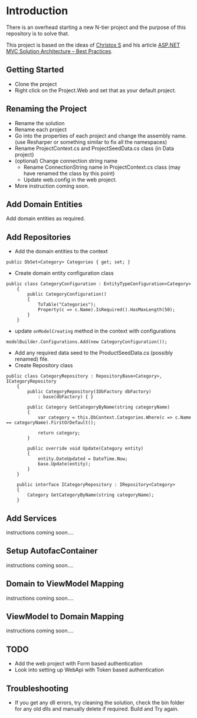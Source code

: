 # Introduction

There is an overhead starting a new N-tier project and the purpose of this repository is to solve that. 

This project is based on the ideas of [Christos S](http://en.gravatar.com/chsakell) and his article [ASP.NET MVC Solution Architecture – Best Practices](http://chsakell.com/2015/02/15/asp-net-mvc-solution-architecture-best-practices/).

## Getting Started
- Clone the project
- Right click on the Project.Web and set that as your default project.

## Renaming the Project

- Rename the solution
- Rename each project
- Go into the properties of each project and change the assembly name. (use Resharper or something similar to fix all the namespaces)
- Rename ProjectContext.cs and ProjectSeedData.cs class (in Data project)
- (optional) Change connection string name
	- Rename ConnectionString name in ProjectContext.cs class (may have renamed the class by this point)
	- Update web.config in the web project.
- More instruction coming soon.

## Add Domain Entities
Add domain entities as required.

## Add Repositories
- Add the domain entities to the context 

`public DbSet<Category> Categories { get; set; }`

- Create domain entity configuration class

```
public class CategoryConfiguration : EntityTypeConfiguration<Category>
    {
        public CategoryConfiguration()
        {
            ToTable("Categories");
            Property(c => c.Name).IsRequired().HasMaxLength(50);
        }
    }
```

-  update `onModelCreating` method in the context with configurations

`modelBuilder.Configurations.Add(new CategoryConfiguration());`

- Add any required data seed to the ProductSeedData.cs (possibly renamed) file.
- Create Repository class
```
public class CategoryRepository : RepositoryBase<Category>, ICategoryRepository
    {
        public CategoryRepository(IDbFactory dbFactory)
            : base(dbFactory) { }

        public Category GetCategoryByName(string categoryName)
        {
            var category = this.DbContext.Categories.Where(c => c.Name == categoryName).FirstOrDefault();

            return category;
        }

        public override void Update(Category entity)
        {
            entity.DateUpdated = DateTime.Now;
            base.Update(entity);
        }
    }

    public interface ICategoryRepository : IRepository<Category>
    {
        Category GetCategoryByName(string categoryName);
    }
```

## Add Services
instructions coming soon....

## Setup AutofacContainer
instructions coming soon....

## Domain to ViewModel Mapping
instructions coming soon....

## ViewModel to Domain Mapping
instructions coming soon....

## TODO
- Add the web project with Form based authentication
- Look into setting up WebApi with Token based authentication

## Troubleshooting
- If you get any dll errors, try cleaning the solution, check the bin folder for any old dlls and manually delete if required. Build and Try again.